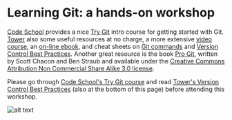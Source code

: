 # Learning Git: a hands-on workshop

[Code School](https://www.codeschool.com) provides a nice [Try Git](https://www.codeschool.com/courses/try-git) intro course for getting started with Git.  [Tower](https://www.git-tower.com/?utm_source=learn-git&utm_medium=navigation&utm_campaign=learn-git) also some useful resources at no charge, a more extensive [video course](https://www.git-tower.com/learn/git/videos#episodes), an [on-line ebook](https://www.git-tower.com/learn/git/ebook/en/command-line/introduction), and cheat sheets on [Git commands](https://www.git-tower.com/learn/content/02-cheat-sheets/01-git/git-cheat-sheet-large01.png) and [Version Control Best Practices](https://www.git-tower.com/learn/content/02-cheat-sheets/01-git/git-cheat-sheet-large02.png). Another great resource is the book [Pro Git](https://git-scm.com/book/en/v2), written by Scott Chacon and Ben Straub and available under the [Creative Commons Attribution Non Commercial Share Alike 3.0 license](http://creativecommons.org/licenses/by-nc-sa/3.0/).

Please go through [Code School's Try Git course](https://www.codeschool.com/courses/try-git) and read [Tower's Version Control Best Practices](https://www.git-tower.com/learn/content/02-cheat-sheets/01-git/git-cheat-sheet-large02.png) (also at the bottom of this page) before attending this workshop.

![alt text](https://www.git-tower.com/learn/content/02-cheat-sheets/01-git/git-cheat-sheet-large02.png "Version Control Best Practices")


